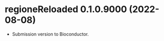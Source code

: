 <!-- NEWS.md is maintained by https://cynkra.github.io/fledge, do not edit -->

# regioneReloaded 0.1.0.9000 (2022-08-08)

- Submission version to Bioconductor.


